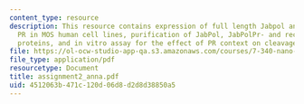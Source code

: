 ```yaml
---
content_type: resource
description: This resource contains expression of full length Jabpol and recombinant
  PR in MOS human cell lines, purification of JabPol, JabPolPr- and recombinant PR
  proteins, and in vitro assay for the effect of PR context on cleavage.
file: https://ol-ocw-studio-app-qa.s3.amazonaws.com/courses/7-340-nano-life-an-introduction-to-virus-structure-and-assembly-fall-2005/4512063b471c120d06d8d2d8d38850a5_assignment2_anna.pdf
file_type: application/pdf
resourcetype: Document
title: assignment2_anna.pdf
uid: 4512063b-471c-120d-06d8-d2d8d38850a5
---
```


